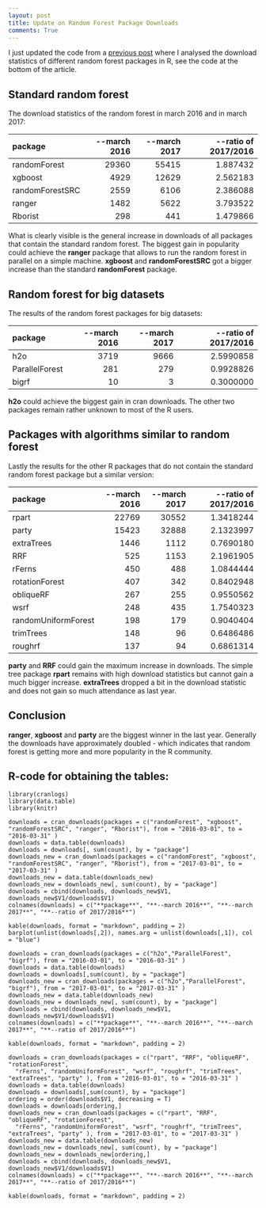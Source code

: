 ```yaml
---
layout: post
title: Update on Random Forest Package Downloads
comments: True
---
```


I just updated the code from a [previous post](http://philipppro.github.io/More_complete_list/) where I 
analysed the download statistics of different random forest packages in R, see the code at the bottom of 
the article.

## Standard random forest

The download statistics of the random forest in march 2016 and in march 2017: 

|**package**      |  **--march 2016**|  **--march 2017**|  **--ratio of 2017/2016**|
|:----------------|-----------------:|-----------------:|-------------------------:|
|randomForest     |             29360|             55415|                  1.887432|
|xgboost          |              4929|             12629|                  2.562183|
|randomForestSRC  |              2559|              6106|                  2.386088|
|ranger           |              1482|              5622|                  3.793522|
|Rborist          |               298|               441|                  1.479866|

What is clearly visible is the general increase in downloads of all packages that contain the standard random 
forest. The biggest gain in popularity could achieve the **ranger** package that allows to run the random forest in 
parallel on a simple machine. **xgboost** and **randomForestSRC** got a bigger increase than the standard 
**randomForest** package.

<!--excerpt-->

## Random forest for big datasets

The results of the random forest packages for big datasets:

|**package**     |  **--march 2016**|  **--march 2017**|  **--ratio of 2017/2016**|
|:---------------|-----------------:|-----------------:|-------------------------:|
|h2o             |              3719|              9666|                 2.5990858|
|ParallelForest  |               281|               279|                 0.9928826|
|bigrf           |                10|                 3|                 0.3000000|

**h2o** could achieve the biggest gain in cran downloads. The other two packages remain rather unknown 
to most of the R users.

## Packages with algorithms similar to random forest

Lastly the results for the other R packages that do not contain the standard random forest package but 
a similar version:

|**package**          |  **--march 2016**|  **--march 2017**|  **--ratio of 2017/2016**|
|:--------------------|-----------------:|-----------------:|-------------------------:|
|rpart                |             22769|             30552|                 1.3418244|
|party                |             15423|             32888|                 2.1323997|
|extraTrees           |              1446|              1112|                 0.7690180|
|RRF                  |               525|              1153|                 2.1961905|
|rFerns               |               450|               488|                 1.0844444|
|rotationForest       |               407|               342|                 0.8402948|
|obliqueRF            |               267|               255|                 0.9550562|
|wsrf                 |               248|               435|                 1.7540323|
|randomUniformForest  |               198|               179|                 0.9040404|
|trimTrees            |               148|                96|                 0.6486486|
|roughrf              |               137|                94|                 0.6861314|

**party** and **RRF** could gain the maximum increase in downloads. The simple tree package **rpart** 
remains with high download statistics but cannot gain a much bigger increase. **extraTrees** dropped a bit 
in the download statistic and does not gain so much attendance as last year. 

## Conclusion

**ranger**, **xgboost** and **party** are the biggest winner in the last year. 
Generally the downloads have approximately doubled - which indicates that random forest is getting 
more and more popularity in the R community. 

## R-code for obtaining the tables:
```
library(cranlogs)
library(data.table)
library(knitr)

downloads = cran_downloads(packages = c("randomForest", "xgboost", "randomForestSRC", "ranger", "Rborist"), from = "2016-03-01", to = "2016-03-31" )
downloads = data.table(downloads)
downloads = downloads[, sum(count), by = "package"]
downloads_new = cran_downloads(packages = c("randomForest", "xgboost", "randomForestSRC", "ranger", "Rborist"), from = "2017-03-01", to = "2017-03-31" )
downloads_new = data.table(downloads_new)
downloads_new = downloads_new[, sum(count), by = "package"]
downloads = cbind(downloads, downloads_new$V1, downloads_new$V1/downloads$V1)
colnames(downloads) = c("**package**", "**--march 2016**", "**--march 2017**", "**--ratio of 2017/2016**")

kable(downloads, format = "markdown", padding = 2)
barplot(unlist(downloads[,2]), names.arg = unlist(downloads[,1]), col = "blue")

downloads = cran_downloads(packages = c("h2o","ParallelForest", "bigrf"), from = "2016-03-01", to = "2016-03-31" )
downloads = data.table(downloads)
downloads = downloads[,sum(count), by = "package"]
downloads_new = cran_downloads(packages = c("h2o","ParallelForest", "bigrf"), from = "2017-03-01", to = "2017-03-31" )
downloads_new = data.table(downloads_new)
downloads_new = downloads_new[, sum(count), by = "package"]
downloads = cbind(downloads, downloads_new$V1, downloads_new$V1/downloads$V1)
colnames(downloads) = c("**package**", "**--march 2016**", "**--march 2017**", "**--ratio of 2017/2016**")

kable(downloads, format = "markdown", padding = 2)

downloads = cran_downloads(packages = c("rpart", "RRF", "obliqueRF", "rotationForest", 
  "rFerns", "randomUniformForest", "wsrf", "roughrf", "trimTrees", "extraTrees", "party" ), from = "2016-03-01", to = "2016-03-31" )
downloads = data.table(downloads)
downloads = downloads[,sum(count), by = "package"]
ordering = order(downloads$V1, decreasing = T)
downloads = downloads[ordering,]
downloads_new = cran_downloads(packages = c("rpart", "RRF", "obliqueRF", "rotationForest", 
  "rFerns", "randomUniformForest", "wsrf", "roughrf", "trimTrees", "extraTrees", "party" ), from = "2017-03-01", to = "2017-03-31" )
downloads_new = data.table(downloads_new)
downloads_new = downloads_new[, sum(count), by = "package"]
downloads_new = downloads_new[ordering,]
downloads = cbind(downloads, downloads_new$V1, downloads_new$V1/downloads$V1)
colnames(downloads) = c("**package**", "**--march 2016**", "**--march 2017**", "**--ratio of 2017/2016**")

kable(downloads, format = "markdown", padding = 2)
```
